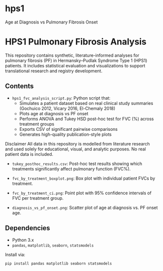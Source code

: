 # hps1
Age at Diagnosis vs Pulmonary Fibrosis Onset
# HPS1 Pulmonary Fibrosis Analysis

This repository contains synthetic, literature-informed analyses for pulmonary fibrosis (PF) in Hermansky–Pudlak Syndrome Type 1 (HPS1) patients. It includes statistical evaluation and visualizations to support translational research and registry development.

## Contents

- `hps1_fvc_analysis_script.py`: Python script that:
  - Simulates a patient dataset based on real clinical study summaries (Gochuico 2012, Vicary 2016, El-Chemaly 2018)
  - Plots age at diagnosis vs PF onset
  - Performs ANOVA and Tukey HSD post-hoc test for FVC (%) across treatment groups
  - Exports CSV of significant pairwise comparisons
  - Generates high-quality publication-style plots

Disclaimer
All data in this repository is modelled from literature research and used solely for educational, visual, and analytic purposes. No real patient data is included.

- `tukey_posthoc_results.csv`: Post-hoc test results showing which treatments significantly affect pulmonary function (FVC%).

- `fvc_by_treatment_boxplot.png`: Box plot with individual patient FVCs by treatment.

- `fvc_by_treatment_ci.png`: Point plot with 95% confidence intervals of FVC per treatment group.

- `diagnosis_vs_pf_onset.png`: Scatter plot of age at diagnosis vs. PF onset age.

## Dependencies

- Python 3.x  
- `pandas`, `matplotlib`, `seaborn`, `statsmodels`

Install via:
```bash
pip install pandas matplotlib seaborn statsmodels
